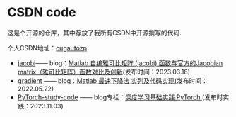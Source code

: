 # CSDN code

这是个开源的仓库，其中存放了我所有CSDN中开源撰写的代码.

个人CSDN地址：[cugautozp](https://blog.csdn.net/cugautozp?spm=1011.2415.3001.5343)

- [jacobi](https://github.com/cug-auto-zp/CSDN/tree/main/jacobi)—— blog：[Matlab 自编雅可比矩阵 (jacobi) 函数与官方的Jacobian matrix（雅可比矩阵）函数对比及创新](https://blog.csdn.net/cugautozp/article/details/125140981)(发布时间：2023.03.18)
- [gradient](https://github.com/cug-auto-zp/CSDN/tree/main/gradient) —— blog：[Matlab 最速下降法 实列及代码实现](https://blog.csdn.net/cugautozp/article/details/124895678)(发布时间：2022.05.22)
- [PyTorch-study-code](PyTorch_study_code) —— blog专栏：[深度学习基础实践 PyTorch
](https://blog.csdn.net/cugautozp/category_12488897.html)(发布时实践：2023.11.03)

